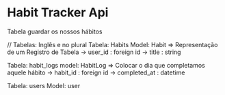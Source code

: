 # Habit Tracker Api

Tabela guardar os nossos hábitos

// Tabelas: Inglês e no plural
Tabela: Habits
Model: Habit => Representação de um Registro de Tabela
-> user_id : foreign id
-> title : string

Tabela: habit_logs
model: HabitLog => Colocar o dia que completamos aquele hábito
-> habit_id : foreign id
-> completed_at : datetime

Tabela: users
Model: user
